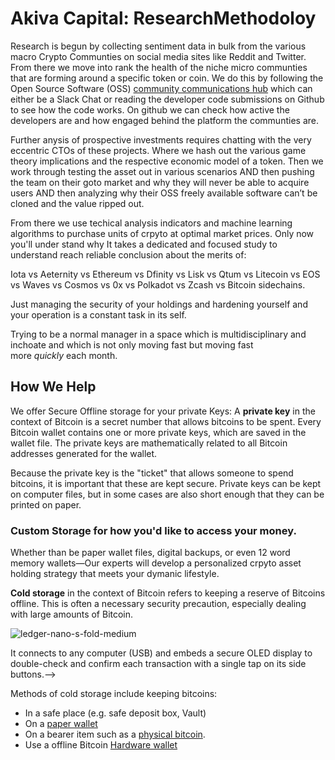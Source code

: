 # Akiva Capital: ResearchMethodoloy

Research is begun by collecting sentiment data in bulk from the various macro Crypto Communties on social media sites like Reddit and Twitter.  From there we move into rank the health of the niche micro communties that are forming around a specific token or coin. We do this by following the Open Source Software (OSS) <u>community communications hub</u> which can either be a Slack Chat or reading the developer code submissions on Github to see how the code works. On github we can check how active the developers are and how engaged behind the platform the communties are. 

Further anysis of prospective investments requires chatting with the very eccentric CTOs of these projects. Where we hash out the various  game theory implications and the respective economic model of a token.  Then we work through testing the asset out in various scenarios AND then pushing the team on their goto market and why they will never be able to acquire users AND then analyzing why their OSS freely available software can’t be cloned and the value ripped out.

 From there we use techical analysis indicators and machine learning algorithms to purchase units of crpyto at optimal market prices. Only now you'll under stand why It takes a dedicated and focused study to understand reach reliable conclusion about the merits of:

Iota vs Aeternity vs Ethereum vs Dfinity vs Lisk vs Qtum vs Litecoin vs EOS vs Waves vs Cosmos vs 0x vs Polkadot vs Zcash vs Bitcoin sidechains. 

 Just managing the security of your holdings and hardening yourself and your operation is a constant task in its self. 

Trying to be a normal manager in a space which is multidisciplinary and inchoate and which is not only moving fast but moving fast more *quickly* each month.



## 			How We Help 



 We offer Secure Offline storage for your private Keys: A **private key** in the context of Bitcoin is a secret number that allows bitcoins to be spent. Every Bitcoin wallet contains one or more private keys, which are saved in the wallet file. The private keys are mathematically related to all Bitcoin addresses generated for the wallet.

Because the private key is the "ticket" that allows someone to spend bitcoins, it is important that these are kept secure. Private keys can be kept on computer files, but in some cases are also short enough that they can be printed on paper.



### Custom Storage for how you'd like to access your money.



Whether than be paper wallet files, digital backups, or even 12 word memory wallets—Our experts will develop a personalized crpyto asset holding strategy that meets your dymanic lifestyle. 

**Cold storage** in the context of Bitcoin refers to keeping a reserve of Bitcoins offline. This is often a necessary security precaution, especially dealing with large amounts of Bitcoin.



![ledger-nano-s-fold-medium](/Users/mattmccarthy/Desktop/ledger-nano-s-fold-medium.png)

It connects to any computer (USB) and embeds a secure OLED display to double-check and confirm each transaction with a single tap on its side buttons.-->

Methods of cold storage include keeping bitcoins:

-  In a safe place (e.g. safe deposit box, Vault)
- On a [paper wallet](https://en.bitcoin.it/wiki/Paper_wallet)
- On a bearer item such as a [physical bitcoin](https://en.bitcoin.it/wiki/Physical_bitcoin).
- Use a offline Bitcoin [Hardware wallet](https://en.bitcoin.it/wiki/Hardware_wallet)





